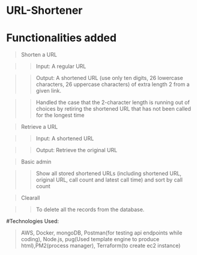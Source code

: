 # URL-Shortener

# Functionalities added

> Shorten a URL

>> Input: A regular URL

>> Output: A shortened URL (use only ten digits, 26 lowercase characters, 26 uppercase characters) of extra length 2 from a given link.

>> Handled the case that the 2-character length is running out of choices by retiring the shortened URL that has not been called for the longest time


> Retrieve a URL

>> Input: A shortened URL 

>> Output: Retrieve the original URL


> Basic admin

>> Show all stored shortened URLs (including shortened URL, original URL, call count and latest call time) and sort by call count


> Clearall

>> To delete all the records from the database.


#Technologies Used:

> AWS, Docker, mongoDB, Postman(for testing api endpoints while coding), Node.js, pug(Used template engine to produce html),PM2(process manager), Terraform(to create ec2 instance)
